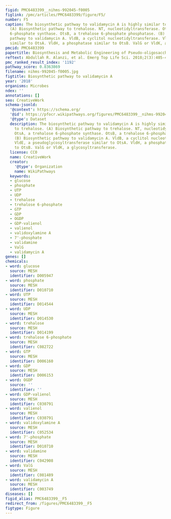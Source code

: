 ```yaml
---
figid: PMC6483399__nihms-992045-f0005
figlink: /pmc/articles/PMC6483399/figure/F5/
number: F5
caption: The biosynthetic pathway to validamycin A is highly similar to that to trehalose.
  (A) Biosynthetic pathway to trehalose. NT, nucleotidyltransferase. OtsA, a trehalose
  6-phosphate synthase. OtsB, a trehalose 6-phosphate phosphatase. (B) Biosynthetic
  pathway to validamycin A. VldB, a cyclitol nucleotidyltransferase. VldE, a pseudoglycosyltransferase
  similar to OtsA. VldH, a phosphatase similar to OtsB. ValG or VldK, a glycosyltransferase.
pmcid: PMC6483399
papertitle: Biosynthesis and Metabolic Engineering of Pseudo-oligosaccharides.
reftext: Abdullah R. Alanzi, et al. Emerg Top Life Sci. 2018;2(3):405-417.
pmc_ranked_result_index: '1192'
pathway_score: 0.8363869
filename: nihms-992045-f0005.jpg
figtitle: Biosynthetic pathway to validamycin A
year: '2018'
organisms: Microbes
ndex: ''
annotations: []
seo: CreativeWork
schema-jsonld:
  '@context': https://schema.org/
  '@id': https://pfocr.wikipathways.org/figures/PMC6483399__nihms-992045-f0005.html
  '@type': Dataset
  description: The biosynthetic pathway to validamycin A is highly similar to that
    to trehalose. (A) Biosynthetic pathway to trehalose. NT, nucleotidyltransferase.
    OtsA, a trehalose 6-phosphate synthase. OtsB, a trehalose 6-phosphate phosphatase.
    (B) Biosynthetic pathway to validamycin A. VldB, a cyclitol nucleotidyltransferase.
    VldE, a pseudoglycosyltransferase similar to OtsA. VldH, a phosphatase similar
    to OtsB. ValG or VldK, a glycosyltransferase.
  license: CC0
  name: CreativeWork
  creator:
    '@type': Organization
    name: WikiPathways
  keywords:
  - glucose
  - phosphate
  - UTP
  - UDP
  - trehalose
  - trehalose 6-phosphate
  - GTP
  - GDP
  - OGDP
  - GDP-valienol
  - valienol
  - validoxylamine A
  - 7'-phosphate
  - validamine
  - ValG
  - validamycin A
genes: []
chemicals:
- word: glucose
  source: MESH
  identifier: D005947
- word: phosphate
  source: MESH
  identifier: D010710
- word: UTP
  source: MESH
  identifier: D014544
- word: UDP
  source: MESH
  identifier: D014530
- word: trehalose
  source: MESH
  identifier: D014199
- word: trehalose 6-phosphate
  source: MESH
  identifier: C082722
- word: GTP
  source: MESH
  identifier: D006160
- word: GDP
  source: MESH
  identifier: D006153
- word: OGDP
  source: ''
  identifier: ''
- word: GDP-valienol
  source: MESH
  identifier: C030791
- word: valienol
  source: MESH
  identifier: C030791
- word: validoxylamine A
  source: MESH
  identifier: C052534
- word: 7'-phosphate
  source: MESH
  identifier: D010710
- word: validamine
  source: MESH
  identifier: C042908
- word: ValG
  source: MESH
  identifier: C081489
- word: validamycin A
  source: MESH
  identifier: C003749
diseases: []
figid_alias: PMC6483399__F5
redirect_from: /figures/PMC6483399__F5
figtype: Figure
---
```

